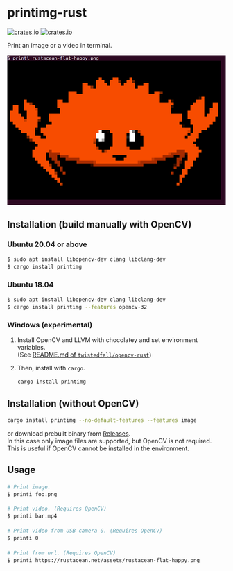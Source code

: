 # printimg-rust

[![crates.io](https://img.shields.io/crates/v/printimg.svg)](https://crates.io/crates/printimg/)
[![crates.io](https://img.shields.io/crates/d/printimg)](https://crates.io/crates/printimg/)

Print an image or a video in terminal.  

![ferris](https://raw.githubusercontent.com/oza6ut0ne/printimg-rust/v0.5.5/pic/ferris.png)

## Installation (build manually with OpenCV)

### Ubuntu 20.04 or above

```sh
$ sudo apt install libopencv-dev clang libclang-dev
$ cargo install printimg
```

### Ubuntu 18.04

```sh
$ sudo apt install libopencv-dev clang libclang-dev
$ cargo install printimg --features opencv-32
```

### Windows (experimental)

1. Install OpenCV and LLVM with chocolatey and set environment variables.  
(See [README.md of `twistedfall/opencv-rust`](https://github.com/twistedfall/opencv-rust/tree/v0.53.1#windows-package))
1. Then, install with `cargo`.

    ```cmd
    cargo install printimg
    ```

## Installation (without OpenCV)

```sh
cargo install printimg --no-default-features --features image
```

or download prebuilt binary from [Releases](https://github.com/oza6ut0ne/printimg-rust/releases).  
In this case only image files are supported, but OpenCV is not required.  
This is useful if OpenCV cannot be installed in the environment.

## Usage

```sh
# Print image.
$ printi foo.png

# Print video. (Requires OpenCV)
$ printi bar.mp4

# Print video from USB camera 0. (Requires OpenCV)
$ printi 0

# Print from url. (Requires OpenCV)
$ printi https://rustacean.net/assets/rustacean-flat-happy.png
```
